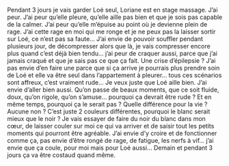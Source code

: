 Pendant 3 jours je vais garder Loé seul, Loriane est en stage massage. J’ai peur. 
J’ai peur qu’elle pleure, qu’elle aille pas bien et que je sois pas capable de la calmer. J’ai peur qu’elle m’épuise au point où je devienne plein de rage. J’ai cette rage en moi qui me ronge et je ne peux pas la laisser sortir sur Loé, ce n’est pas sa faute...
J’ai envie de pouvoir souffler pendant plusieurs jour, de décompresser alors que là, je vais compresser encore plus quand c’est déjà bien tendu... j’ai peur de craquer aussi, parce que j’ai jamais craqué et que je sais pas ce que ça fait. Une crise d’épilepsie ? J’ai pas envie d’en faire une parce que si ça arrive je pourrais plus prendre soin de Loé et elle va être seul dans l’appartement à pleurer... tous ces scénarios sont affreux, c’est vraiment rude...
Je veux juste que Loé aille bien. J’ai envie d’aller bien aussi. Qu’on passe de beaux moments, que ce soit fluide, doux, qu’on rigole, qu’on s’amuse... pourquoi ça devrait être rude ? Et en même temps, pourquoi ça le serait pas ? Quelle différence pour la vie ? Aucune non ? C’est juste 2 couleurs différentes, pourquoi le blanc serait mieux que le noir ?
Je vais essayer de faire du noir du blanc dans mon cœur, de laisser couler sur moi ce qui va arriver et de saisir tout les petits moments qui pourront être agréable. J’ai envie d’y croire et de fonctionner comme ça, pas envie d’être rongé de rage, de fatigue, les nerfs à vif... j’ai envie que ça coule, pour moi mais pour Loé aussi...
Demain et pendant 3 jours ça va être costaud quand même. 